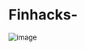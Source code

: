 # Finhacks-

![image](https://raw.githubusercontent.com/yidingalan/Finhacks-/master/web/HackathonScreen-page-001.jpg)
